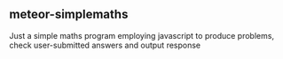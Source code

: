 ## meteor-simplemaths 
Just a simple maths program employing javascript to produce problems, check user-submitted answers and output response